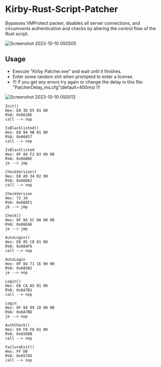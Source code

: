 # Kirby-Rust-Script-Patcher
Bypasses VMProtect packer, disables all server connections, and circumvents authentication and checks by altering the control flow of the Rust script.

![Screenshot 2023-10-10 050505](https://github.com/nevioo1337/Kirby-Rust-Script-Patcher/assets/102999825/9a57eaa2-764e-47b4-b283-231194dbd9db)

## Usage
- Execute "Kirby Patcher.exe" and wait until it finishes.
- Enter some random shit when prompted to enter a license.
- !!! If you get any errors try again or change the delay in this file: "PatcherDelay_ms.cfg"(default=400ms) !!!

![Screenshot 2023-10-10 050013](https://github.com/nevioo1337/Kirby-Rust-Script-Patcher/assets/102999825/1f8d4c96-4a0a-4ee7-a8e9-b152e46db99a)
```
Init()
Hex: E8 3D D5 01 00
RVA: 0x6618E
call --> nop

IsBlacklisted()
Hex: E8 94 9B 01 00
RVA: 0x66857
call --> nop

IsBlacklisted
Hex: 0F 84 F2 03 00 00
RVA: 0x6686E
je --> jmp

CheckVersion()
Hex: E8 A9 34 02 00
RVA: 0x66DA2
call --> nop

CheckVersion
Hex: 72 34
RVA: 0x66DF1
jb --> jmp

Check()
Hex: 0F 84 5C 0A 00 00
RVA: 0x66E46
je --> jmp

AutoLogin()
Hex: E8 85 C8 01 00
RVA: 0x684F6
call --> nop

AutoLogin
Hex: 0F 84 71 1E 00 00
RVA: 0x68502
je --> nop

Login()
Hex: E8 CA A5 01 00
RVA: 0x6A7B1
call --> nop

Login
Hex: 0F 84 99 1D 00 00
RVA: 0x6A7BD
je --> nop

AuthCheck()
Hex: E8 F0 F6 01 00
RVA: 0x6568B
call --> nop

FailureExit()
Hex: FF D0
RVA: 0x65745
call --> nop
```
